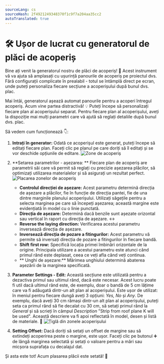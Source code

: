 ```yaml
---
sourceLang: cs
sourceHash: 2f4921249348370f1c9f7a204aa35cc2
autoTranslated: true
---
```


# 🛠️ Ușor de lucrat cu generatorul de plăci de acoperiș

Bine ați venit la generatorul nostru de plăci de acoperiș! 🎉 Acest instrument vă va ajuta să amplasați cu ușurință panourile de acoperiș pe proiectul dvs. Fără configurații complicate în prealabil - totul se întâmplă direct pe ecran, unde puteți personaliza fiecare secțiune a acoperișului după bunul dvs. plac.

Mai întâi, generatorul așează automat panourile pentru a acoperi întregul acoperiș. Acum vine partea distractivă! 💡 Puteți începe să personalizați fiecare plan al acoperișului separat. Pentru fiecare plan al acoperișului, aveți la dispoziție mai mulți parametri care vă ajută să reglați detaliile după bunul dvs. plac.

Să vedem cum funcționează 👇:

1. **Intrați în generator:** Odată ce acoperișul este generat, puteți începe să editați fiecare plan. Faceți clic pe planul pe care doriți să îl editați și se vor deschide opțiunile de editare.
   ![Zone de acoperiș](img/stripGeneratorRoof.png)

2. **Setarea parametrilor - așezarea: ** Fiecare plan de acoperiș are parametrii săi care vă permit să reglați cu precizie așezarea plăcilor, să optimizați utilizarea materialelor și să asigurați un rezultat perfect.
   ![Placarea zonelor de acoperiș](img/stripGeneratorTiling.png)

    - **Controlul direcției de așezare:** Acest parametru determină direcția de așezare a plăcilor, fie în funcție de direcția pantei, fie de una dintre marginile planului acoperișului. Utilizați săgețile pentru a selecta marginea pe care să începeți așezarea; această margine este evidențiată în model cu o linie punctată.
    - **Direcția de așezare:** Determină dacă benzile sunt așezate orizontal sau vertical în raport cu direcția de așezare. ↔️
    - **Reverse the laying direction:** Verificarea acestui parametru inversează direcția de așezare.
    - **Inversează direcția de pozare a fitingurilor:** Acest parametru vă permite să inversați direcția de pozare a fitingurilor în fiecare bandă.
    - **Shift first row:** Specifică locația primei îmbinări orizontale de la origine. Principala utilizare a acestui parametru este atunci când primul rând este deplasat, ceea ce veți afla când veți continua.
    - ** Unghi de așezare:** Mărimea unghiului determină abaterea așezării de la marginea specificată.

3. **Parameter Settings - Edit:** Această secțiune este utilizată pentru a dezactiva primul sau ultimul rând, dacă este necesar. Acest lucru poate fi util dacă ultimul rând este, de exemplu, doar o bandă de 5 cm lățime care va fi adăugată dintr-un alt plan al acoperișului.
Este ușor de utilizat: în meniul pentru fiecare dungă aveți 3 opțiuni: *Yes, No* și *Any*. De exemplu, dacă aveți 30 cm rămași dintr-un alt plan al acoperișului, puteți seta ca primul rând să fie decalat cu 30 cm, să setați primul rând la *General* și să scrieți în câmpul *Description* "Strip from roof plane K will be used". Această descriere va fi apoi reflectată în model, desen și listă de materiale. 📝
![Țiglă din zonele acoperișului](img/stripGeneratorAdjust.png)


4. **Setting Offset:** Dacă doriți să setați un offset de margine sau să extindeți acoperirea peste o margine, este ușor. Faceți clic pe butonul ➕ de lângă marginea selectată și setați o valoare pentru a mări sau micșora suprafața cu decalajul dat.

Și asta este tot! Acum plasarea plăcii este setată! 🎉
